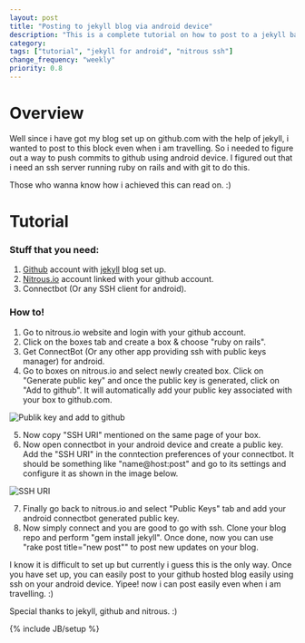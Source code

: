 ```yaml
---
layout: post
title: "Posting to jekyll blog via android device"
description: "This is a complete tutorial on how to post to a jekyll based blog hosted on github using android."
category:
tags: ["tutorial", "jekyll for android", "nitrous ssh"]
change_frequency: "weekly"
priority: 0.8
---
```


# Overview

Well since i have got my blog set up on github.com with the help of jekyll, i wanted to post to this block even when i am travelling. So i needed to figure out a way to push commits to github using android device. I figured out that i need an ssh server running ruby on rails and with git to do this.

Those who wanna know how i achieved this can read on. :)

# Tutorial

### Stuff that you need:
1) [Github](https://github.com) account with [jekyll](http://jekyllbootstrap.com/) blog set up.  
2) [Nitrous.io](https://www.nitrous.io) account linked with your github account.   
3) Connectbot (Or any SSH client for android).   

### How to!
1) Go to nitrous.io website and login with your github account.   
2) Click on the boxes tab and create a box & choose "ruby on rails".  
3) Get ConnectBot (Or any other app providing ssh with public keys manager) for android.   
4) Go to boxes on nitrous.io and select newly created box. Click on "Generate public key" and once the public key is generated, click on "Add to github". It will automatically add your public key associated with your box to github.com.   

<img src="{{ site.url }}/assets/imags/jekyllandroid1.png" title="Publik key and add to github" />

5) Now copy "SSH URI" mentioned on the same page of your box.
6) Now open connectbot in your android device and create a public key. Add the "SSH URI" in the conntection preferences of your connectbot. It should be something like "name@host:post" and go to its settings and configure it as shown in the image below.  

<img src="{{ site.url }}/assets/imags/jekyllandroid2.png" title="SSH URI" />

7) Finally go back to nitrous.io and select "Public Keys" tab and add your android connectbot generated public key.    
8) Now simply connect and you are good to go with ssh. Clone your blog repo and perform "gem install jekyll". Once done, now you can use "rake post title="new post"" to post new updates on your blog.   

I know it is difficult to set up but currently i guess this is the only way. Once you have set up, you can easily post to your github hosted blog easily using ssh on your android device. Yipee! now i can post easily even when i am travelling. :)  

Special thanks to jekyll, github and nitrous. :)

{% include JB/setup %}
